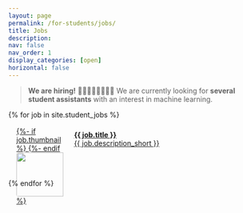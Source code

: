 ```yaml
---
layout: page
permalink: /for-students/jobs/
title: Jobs
description:
nav: false
nav_order: 1
display_categories: [open]
horizontal: false
---
```


> **We are hiring!** 👩‍🎓🧑‍🏫👩‍⚕️🙋‍♂️ We are currently looking for **several student assistants** with an interest in machine learning.

<div>
    {% for job in site.student_jobs %}
    <div class="card" style="margin:16px">
        <a href="{{ job.url }}">
            <div style="display: flex; flex-direction: row;">
                <div style="flex: 0 0 20%; padding-right: 1em">
                    {%- if job.thumbnail %}
                    <img src="{{ job.thumbnail }}" style="display: block; float: left; width: 100%; border-radius: .25rem 0 0 .25rem;"/>
                    {%- endif %}
                </div>
                <div style="padding: 0.5em;">
                    <b>{{ job.title }}</b><br/>
                    {{ job.description_short }}
                </div>
            </div>
        </a>
    </div>
    {% endfor %}
</div>
